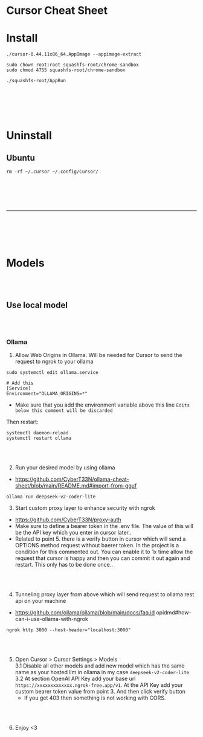 # Cursor Cheat Sheet


# Install
```shell
./cursor-0.44.11x86_64.AppImage --appimage-extract

sudo chown root:root squashfs-root/chrome-sandbox
sudo chmod 4755 squashfs-root/chrome-sandbox

./squashfs-root/AppRun
```



<br><br>
<br><br>

# Uninstall

## Ubuntu
```shell
rm -rf ~/.cursor ~/.config/Cursor/
```

















<br><br>
<br><br>
___
<br><br>
<br><br>



# Models

<br><br>

## Use local model

<br><br>

### Ollama


1. Allow Web Origins in Ollama. Will be needed for Cursor to send the request to ngrok to your ollama

```shell
sudo systemctl edit ollama.service

# Add this
[Service]
Environment="OLLAMA_ORIGINS=*"
```
- Make sure that you add the environment variable above this line `Edits below this comment will be discarded`

Then restart:
```shell
systemctl daemon-reload
systemctl restart ollama
```


<br><br>

2. Run your desired model by using ollama
- https://github.com/CyberT33N/ollama-cheat-sheet/blob/main/README.md#import-from-gguf
```shell
ollama run deepseek-v2-coder-lite
```


3. Start custom proxy layer to enhance security with ngrok
- https://github.com/CyberT33N/proxy-auth
- Make sure to define a bearer token in the .env file. The value of this will be the API key which you enter in cursor later..
- Related to point 5. there is a verify button in cursor which will send a OPTIONS method request without baerer token. In the project is a condition for this commented out. You can enable it to 1x time allow the request that cursor is happy and then you can commit it out again and restart. This only has to be done once..

<br><br>

4. Tunneling proxy layer from above which will send request to ollama rest api on your machine
- https://github.com/ollama/ollama/blob/main/docs/faq.id opidmd#how-can-i-use-ollama-with-ngrok
```shell
ngrok http 3000 --host-header="localhost:3000"
```

<br><br>

5. Open Cursor > Cursor Settings > Models
  <br> 3.1 Disable all other models and add new model which has the same name as your hosted llm in ollama in my case `deepseek-v2-coder-lite`
  <br> 3.2 At section OpenAI API Key add your base url `https://xxxxxxxxxxxxx.ngrok-free.app/v1`. At the API Key add your custom bearer token value from point 3. And then click verify button
   - If you get 403 then something is not working with CORS.

<br><br>

6. Enjoy <3
